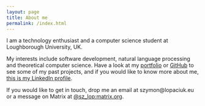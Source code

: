 ```yaml
---
layout: page
title: About me
permalink: /index.html
---
```


I am a technology enthusiast and a computer science student at Loughborough University, UK.

My interests include software development, natural language processing and theoretical computer science. Have a look at my [portfolio](/portfolio.html) or [GitHub](https://github.com/szymonlopaciuk) to see some of my past projects, and if you would like to know more about me, [this is my LinkedIn profile](https://www.linkedin.com/in/szymonlopaciuk/).

If you would like to get in touch, drop me an email at <span id="magic">szymon&#8203;@&#8203;<span style="display:none">qwerty</span>lopaciuk&#8203;.&#8203;eu</span> or a message on Matrix at [@sz_lop:matrix.org](https://matrix.to/#/@sz_lop:matrix.org).

<script type="text/javascript">
  function getmagic()
  {
    var magic = "mai";
    magic += "lto:Szymon%20Łopaciuk%20";
    magic += encodeURIComponent(String.fromCharCode(60,115,122,121,109,111,110,64,108,111,112,97,99,105,117,107,46,101,117,62));
    return magic;
  }
  var e = document.getElementById('magic');
  if (e != undefined)
  {
    var node = document.createElement('a');
    node.href = 'javascript:window.location=getmagic();';
    node.innerHTML = e.innerHTML;
    e.replaceWith(node);
  }
</script>
